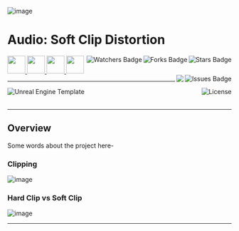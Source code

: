 ![image](https://github.com/JDSherbert/Audio-Soft-Clip-Distortion/assets/43964243/ad11da11-a31c-4a9c-aa18-78d51392f637)

# Audio: Soft Clip Distortion

<!-- Header Start -->
<a href = "https://docs.unrealengine.com/5.3/en-US/"> <img height="40" img width="40" src="https://cdn.simpleicons.org/unrealengine/white"> </a> 
<a href = "https://learn.microsoft.com/en-us/cpp/c-language"> <img height="40" img width="40" src="https://cdn.simpleicons.org/c"> </a>
<a href = "https://learn.microsoft.com/en-us/cpp/cpp-language"> <img height="40" img width="40" src="https://cdn.simpleicons.org/c++"> </a>
<a href = "https://learn.microsoft.com/en-us/dotnet/csharp"> <img height="40" img width="40" src="https://cdn.simpleicons.org/csharp"> </a>
<img align="right" alt="Stars Badge" src="https://img.shields.io/github/stars/jdsherbert/Audio-Soft-Clip-Distortion?label=%E2%AD%90"/>
<img align="right" alt="Forks Badge" src="https://img.shields.io/github/forks/jdsherbert/Audio-Soft-Clip-Distortion?label=%F0%9F%8D%B4"/>
<img align="right" alt="Watchers Badge" src="https://img.shields.io/github/watchers/jdsherbert/Audio-Soft-Clip-Distortion?label=%F0%9F%91%81%EF%B8%8F"/>
<img align="right" alt="Issues Badge" src="https://img.shields.io/github/issues/jdsherbert/Audio-Soft-Clip-Distortion?label=%E2%9A%A0%EF%B8%8F"/>
<img align="right" src="https://hits.seeyoufarm.com/api/count/incr/badge.svg?url=https%3A%2F%2Fgithub.com%2FJDSherbert%2FAudio-Soft-Clip-Distortion%2Fhit-counter%2FREADME&count_bg=%2379C83D&title_bg=%23555555&labelColor=0E1128&title=🔍&style=for-the-badge">
<!-- Header End --> 

-----------------------------------------------------------------------

<a href="https://docs.unrealengine.com/5.3/en-US/"> 
  <img align="left" alt="Unreal Engine Template" src="https://img.shields.io/badge/Unreal%20Engine%20Template-black?style=for-the-badge&logo=unrealengine&logoColor=white&color=black&labelColor=black"> </a>
  
<a href="https://choosealicense.com/licenses/unlicense/"> 
  <img align="right" alt="License" src="https://img.shields.io/badge/License%20:%20Unlicense-black?style=for-the-badge&logo=unlicense&logoColor=white&color=black&labelColor=black"> </a>
  
<br></br>

-----------------------------------------------------------------------
## Overview
Some words about the project here-

### Clipping

![image](https://github.com/JDSherbert/Audio-Soft-Clip-Distortion/assets/43964243/977b31c0-0aca-4114-a84d-8b31591b484f)


### Hard Clip vs Soft Clip

![image](https://github.com/JDSherbert/Audio-Soft-Clip-Distortion/assets/43964243/b16984dc-806c-4939-864e-a320b489be88)



-----------------------------------------------------------------------

